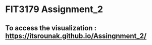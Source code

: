 # FIT3179 Assignment_2

## To access the visualization : https://itsrounak.github.io/Assingnment_2/
